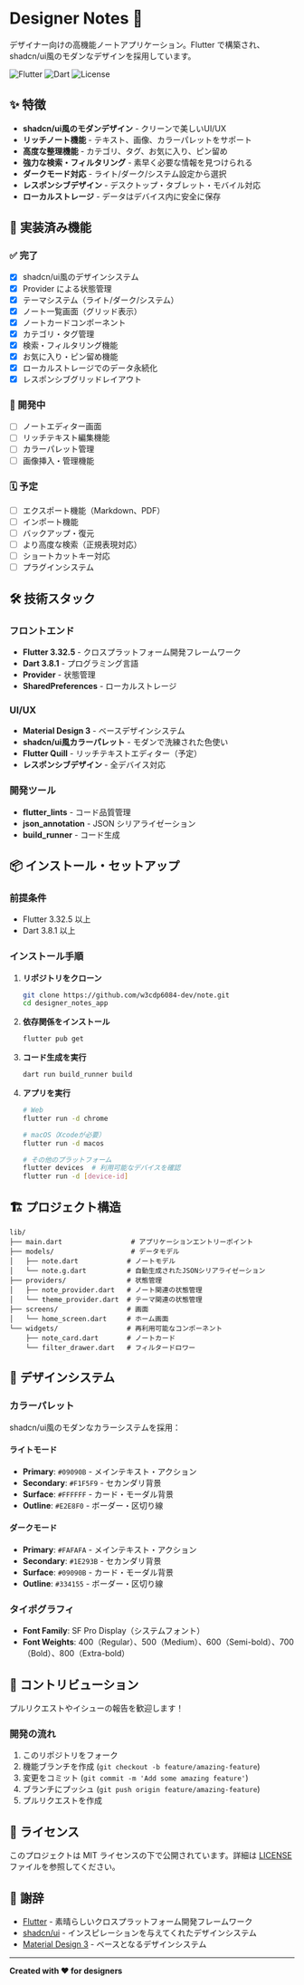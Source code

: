 # Designer Notes 🎨

デザイナー向けの高機能ノートアプリケーション。Flutter で構築され、shadcn/ui風のモダンなデザインを採用しています。

![Flutter](https://img.shields.io/badge/Flutter-3.32.5-blue?logo=flutter)
![Dart](https://img.shields.io/badge/Dart-3.8.1-blue?logo=dart)
![License](https://img.shields.io/badge/License-MIT-green)

## ✨ 特徴

- **shadcn/ui風のモダンデザイン** - クリーンで美しいUI/UX
- **リッチノート機能** - テキスト、画像、カラーパレットをサポート
- **高度な整理機能** - カテゴリ、タグ、お気に入り、ピン留め
- **強力な検索・フィルタリング** - 素早く必要な情報を見つけられる
- **ダークモード対応** - ライト/ダーク/システム設定から選択
- **レスポンシブデザイン** - デスクトップ・タブレット・モバイル対応
- **ローカルストレージ** - データはデバイス内に安全に保存

## 🚀 実装済み機能

### ✅ 完了
- [x] shadcn/ui風のデザインシステム
- [x] Provider による状態管理
- [x] テーマシステム（ライト/ダーク/システム）
- [x] ノート一覧画面（グリッド表示）
- [x] ノートカードコンポーネント
- [x] カテゴリ・タグ管理
- [x] 検索・フィルタリング機能
- [x] お気に入り・ピン留め機能
- [x] ローカルストレージでのデータ永続化
- [x] レスポンシブグリッドレイアウト

### 🚧 開発中
- [ ] ノートエディター画面
- [ ] リッチテキスト編集機能
- [ ] カラーパレット管理
- [ ] 画像挿入・管理機能

### 🗓️ 予定
- [ ] エクスポート機能（Markdown、PDF）
- [ ] インポート機能
- [ ] バックアップ・復元
- [ ] より高度な検索（正規表現対応）
- [ ] ショートカットキー対応
- [ ] プラグインシステム

## 🛠️ 技術スタック

### フロントエンド
- **Flutter 3.32.5** - クロスプラットフォーム開発フレームワーク
- **Dart 3.8.1** - プログラミング言語
- **Provider** - 状態管理
- **SharedPreferences** - ローカルストレージ

### UI/UX
- **Material Design 3** - ベースデザインシステム
- **shadcn/ui風カラーパレット** - モダンで洗練された色使い
- **Flutter Quill** - リッチテキストエディター（予定）
- **レスポンシブデザイン** - 全デバイス対応

### 開発ツール
- **flutter_lints** - コード品質管理
- **json_annotation** - JSON シリアライゼーション
- **build_runner** - コード生成

## 📦 インストール・セットアップ

### 前提条件
- Flutter 3.32.5 以上
- Dart 3.8.1 以上

### インストール手順

1. **リポジトリをクローン**
   ```bash
   git clone https://github.com/w3cdp6084-dev/note.git
   cd designer_notes_app
   ```

2. **依存関係をインストール**
   ```bash
   flutter pub get
   ```

3. **コード生成を実行**
   ```bash
   dart run build_runner build
   ```

4. **アプリを実行**
   ```bash
   # Web
   flutter run -d chrome
   
   # macOS（Xcodeが必要）
   flutter run -d macos
   
   # その他のプラットフォーム
   flutter devices  # 利用可能なデバイスを確認
   flutter run -d [device-id]
   ```

## 🏗️ プロジェクト構造

```
lib/
├── main.dart                 # アプリケーションエントリーポイント
├── models/                   # データモデル
│   ├── note.dart            # ノートモデル
│   └── note.g.dart          # 自動生成されたJSONシリアライゼーション
├── providers/               # 状態管理
│   ├── note_provider.dart   # ノート関連の状態管理
│   └── theme_provider.dart  # テーマ関連の状態管理
├── screens/                 # 画面
│   └── home_screen.dart     # ホーム画面
└── widgets/                 # 再利用可能なコンポーネント
    ├── note_card.dart       # ノートカード
    └── filter_drawer.dart   # フィルタードロワー
```

## 🎨 デザインシステム

### カラーパレット
shadcn/ui風のモダンなカラーシステムを採用：

#### ライトモード
- **Primary**: `#09090B` - メインテキスト・アクション
- **Secondary**: `#F1F5F9` - セカンダリ背景
- **Surface**: `#FFFFFF` - カード・モーダル背景
- **Outline**: `#E2E8F0` - ボーダー・区切り線

#### ダークモード
- **Primary**: `#FAFAFA` - メインテキスト・アクション
- **Secondary**: `#1E293B` - セカンダリ背景
- **Surface**: `#09090B` - カード・モーダル背景
- **Outline**: `#334155` - ボーダー・区切り線

### タイポグラフィ
- **Font Family**: SF Pro Display（システムフォント）
- **Font Weights**: 400（Regular）、500（Medium）、600（Semi-bold）、700（Bold）、800（Extra-bold）

## 🤝 コントリビューション

プルリクエストやイシューの報告を歓迎します！

### 開発の流れ
1. このリポジトリをフォーク
2. 機能ブランチを作成 (`git checkout -b feature/amazing-feature`)
3. 変更をコミット (`git commit -m 'Add some amazing feature'`)
4. ブランチにプッシュ (`git push origin feature/amazing-feature`)
5. プルリクエストを作成

## 📝 ライセンス

このプロジェクトは MIT ライセンスの下で公開されています。詳細は [LICENSE](LICENSE) ファイルを参照してください。

## 🙏 謝辞

- [Flutter](https://flutter.dev/) - 素晴らしいクロスプラットフォーム開発フレームワーク
- [shadcn/ui](https://ui.shadcn.com/) - インスピレーションを与えてくれたデザインシステム
- [Material Design 3](https://m3.material.io/) - ベースとなるデザインシステム

---

**Created with ❤️ for designers**
